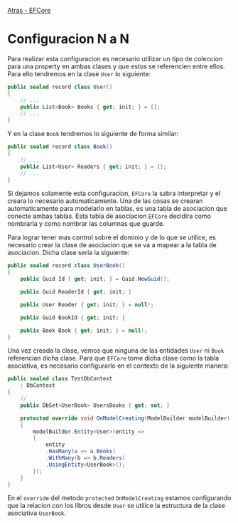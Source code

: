 [Atras - EFCore](https://github.com/IngSoft-DA2/DA2-Tecnologia/tree/ef-core)
# Configuracion N a N

Para realizar esta configuracion es necesario utilizar un tipo de coleccion para una property en ambas clases y que estos se referencien entre ellos. Para ello tendremos en la clase `User` lo siguiente:
```C#
public sealed record class User()
{
    // ...
    public List<Book> Books { get; init; } = [];
    // ...
}
```

Y en la clase `Book` tendremos lo siguiente de forma similar:
```C#
public sealed record class Book()
{
    // ...
    public List<User> Readers { get; init; } = [];
    // ...
}
```

Si dejamos solamente esta configuracion, `EFCore` la sabra interpretar y el creara lo necesario automaticamente. Una de las cosas se crearan automaticamente para modelarlo en tablas, es una tabla de asociacion que conecte ambas tablas. Esta tabla de asociacion `EFCore` decidira como nombrarla y como nombrar las columnas que guarde.

Para lograr tener mas control sobre el dominio y de lo que se utilice, es necesario crear la clase de asociacion que se va a mapear a la tabla de asociacion. Dicha clase seria la siguiente:
```C#
public sealed record class UserBook()
{
    public Guid Id { get; init; } = Guid.NewGuid();

    public Guid ReaderId { get; init; }

    public User Reader { get; init; } = null!;

    public Guid BookId { get; init; }

    public Book Book { get; init; } = null!;
}
```
Una vez creada la clase, vemos que ninguna de las entidades `User` ni `Book` referencian dicha clase. Para que `EFCore` tome dicha clase como la tabla asociativa, es necesario configurarlo en el contexto de la siguiente manera:
```C#
public sealed class TestDbContext
    : DbContext
{
    // ...
    public DbSet<UserBook> UsersBooks { get; set; }

    protected override void OnModelCreating(ModelBuilder modelBuilder)
    {
        modelBuilder.Entity<User>(entity =>
        {
            entity
            .HasMany(u => u.Books)
            .WithMany(b => b.Readers)
            .UsingEntity<UserBook>();
        });
    }
}
```
En el `override` del metodo `protected` `OnModelCreating` estamos configurando que la relacion con los libros desde `User` se utilice la estructura de la clase asociativa `UserBook`.
